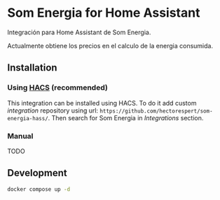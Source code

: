 # Som Energia for Home Assistant

Integración para Home Assistant de Som Energia.

Actualmente obtiene los precios en el calculo de la energia consumida.

## Installation

### Using [HACS](https://hacs.xyz/) (recommended)

This integration can be installed using HACS.
To do it add custom *integration* repository using url: `https://github.com/hectorespert/som-energia-hass/`.
Then search for Som Energia in *Integrations* section.

### Manual
TODO

## Development

```bash
docker compose up -d
```